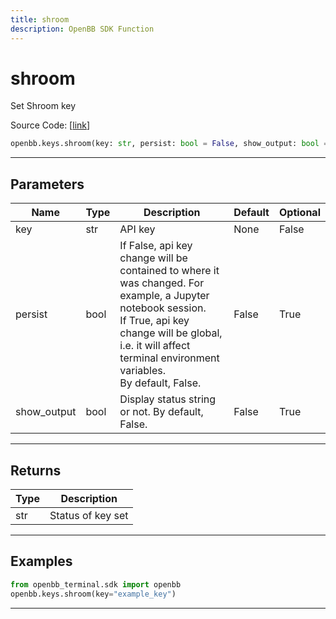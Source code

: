 ```yaml
---
title: shroom
description: OpenBB SDK Function
---
```


# shroom

Set Shroom key

Source Code: [[link](https://github.com/OpenBB-finance/OpenBBTerminal/tree/main/openbb_terminal/keys_model.py#L2412)]

```python
openbb.keys.shroom(key: str, persist: bool = False, show_output: bool = False)
```

---

## Parameters

| Name | Type | Description | Default | Optional |
| ---- | ---- | ----------- | ------- | -------- |
| key | str | API key | None | False |
| persist | bool | If False, api key change will be contained to where it was changed. For example, a Jupyter notebook session.<br/>If True, api key change will be global, i.e. it will affect terminal environment variables.<br/>By default, False. | False | True |
| show_output | bool | Display status string or not. By default, False. | False | True |


---

## Returns

| Type | Description |
| ---- | ----------- |
| str | Status of key set |
---

## Examples

```python
from openbb_terminal.sdk import openbb
openbb.keys.shroom(key="example_key")
```

---

